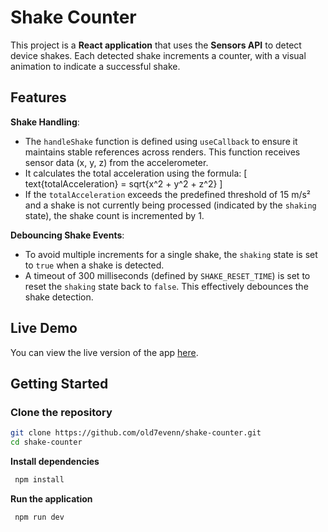 # Shake Counter

This project is a **React application** that uses the **Sensors API** to detect device shakes. Each detected shake increments a counter, with a visual animation to indicate a successful shake.

## Features

**Shake Handling**:
  - The `handleShake` function is defined using `useCallback` to ensure it maintains stable references across renders. This function receives sensor data (x, y, z) from the accelerometer.
  - It calculates the total acceleration using the formula:
     \[
     text{totalAcceleration} = sqrt{x^2 + y^2 + z^2}
     \]
  - If the `totalAcceleration` exceeds the predefined threshold of 15 m/s² and a shake is not currently being processed (indicated by the `shaking` state), the shake count is incremented by 1.

**Debouncing Shake Events**:
  - To avoid multiple increments for a single shake, the `shaking` state is set to `true` when a shake is detected.
  - A timeout of 300 milliseconds (defined by `SHAKE_RESET_TIME`) is set to reset the `shaking` state back to `false`. This effectively debounces the shake detection.

## Live Demo

You can view the live version of the app [here](<https://shake-counter-seven.vercel.app/>).

## Getting Started

### Clone the repository

```bash
git clone https://github.com/old7evenn/shake-counter.git
cd shake-counter
```

**Install dependencies**

```bash
 npm install
```

**Run the application**

```bash
 npm run dev
```
